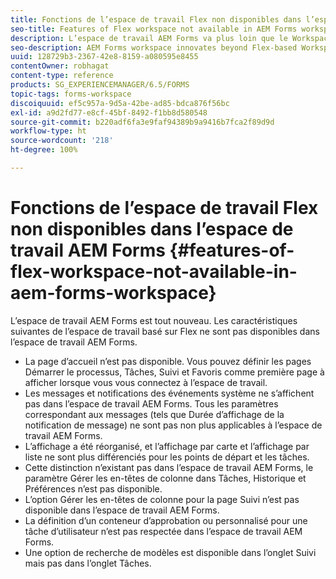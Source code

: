 ```yaml
---
title: Fonctions de l’espace de travail Flex non disponibles dans l’espace de travail AEM Forms
seo-title: Features of Flex workspace not available in AEM Forms workspace
description: L’espace de travail AEM Forms va plus loin que le Workspace basé sur Flex. Lisez les informations sur les différences de caractéristiques et de fonctionnalités.
seo-description: AEM Forms workspace innovates beyond Flex-based Workspace. Read about the differences in features and capabilities.
uuid: 128729b3-2367-42e8-8159-a080595e8455
contentOwner: robhagat
content-type: reference
products: SG_EXPERIENCEMANAGER/6.5/FORMS
topic-tags: forms-workspace
discoiquuid: ef5c957a-9d5a-42be-ad85-bdca876f56bc
exl-id: a9d2fd77-e8cf-45bf-8492-f1bb8d580548
source-git-commit: b220adf6fa3e9faf94389b9a9416b7fca2f89d9d
workflow-type: ht
source-wordcount: '218'
ht-degree: 100%

---
```


# Fonctions de l’espace de travail Flex non disponibles dans l’espace de travail AEM Forms {#features-of-flex-workspace-not-available-in-aem-forms-workspace}

L’espace de travail AEM Forms est tout nouveau. Les caractéristiques suivantes de l’espace de travail basé sur Flex ne sont pas disponibles dans l’espace de travail AEM Forms.

* La page d’accueil n’est pas disponible. Vous pouvez définir les pages Démarrer le processus, Tâches, Suivi et Favoris comme première page à afficher lorsque vous vous connectez à l’espace de travail.
* Les messages et notifications des événements système ne s’affichent pas dans l’espace de travail AEM Forms. Tous les paramètres correspondant aux messages (tels que Durée d’affichage de la notification de message) ne sont pas non plus applicables à l’espace de travail AEM Forms.
* L’affichage a été réorganisé, et l’affichage par carte et l’affichage par liste ne sont plus différenciés pour les points de départ et les tâches.
* Cette distinction n’existant pas dans l’espace de travail AEM Forms, le paramètre Gérer les en-têtes de colonne dans Tâches, Historique et Préférences n’est pas disponible.
* L’option Gérer les en-têtes de colonne pour la page Suivi n’est pas disponible dans l’espace de travail AEM Forms.
* La définition d’un conteneur d’approbation ou personnalisé pour une tâche d’utilisateur n’est pas respectée dans l’espace de travail AEM Forms.
* Une option de recherche de modèles est disponible dans l’onglet Suivi mais pas dans l’onglet Tâches.
